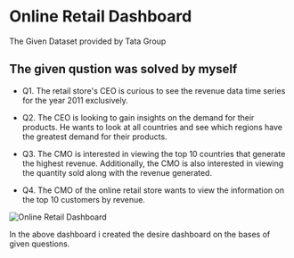 # Online Retail Dashboard
The Given Dataset provided by Tata Group 

## The given qustion was solved by myself

- Q1. The retail store's CEO is curious to see the revenue data time series for the year 2011 exclusively.

- Q2. The CEO is looking to gain insights on the demand for their products. He wants to look at all countries and see which regions have the greatest demand for their products.

- Q3. The CMO is interested in viewing the top 10 countries that generate the highest revenue. Additionally, the CMO is also interested in viewing the quantity sold along with the revenue generated.

- Q4. The CMO of the online retail store wants to view the information on the top 10 customers by revenue.

![Online Retail Dashboard](https://github.com/user-attachments/assets/99b72ffd-3d7e-4862-aa51-070274bce603)

In the above dashboard i created the desire dashboard on the bases of given questions.
